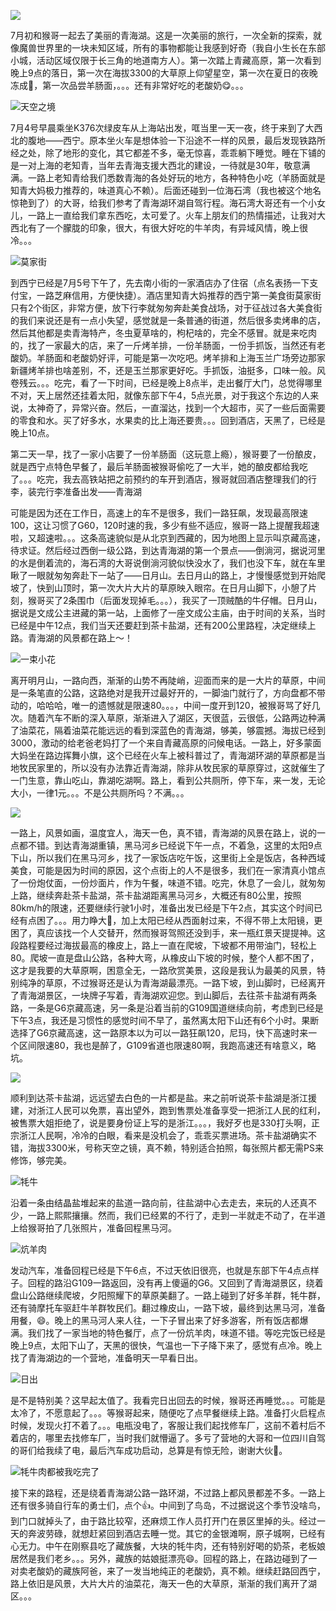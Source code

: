 

![](https://github.com/alxbean/alxbean.github.io/blob/master/assets/qinghaihu/IMG_2973.JPG?raw=true)

7月初和猴哥一起去了美丽的青海湖。这是一次美丽的旅行，一次全新的探索，就像魔兽世界里的一块未知区域，所有的事物都能让我感到好奇（我自小生长在东部小城，活动区域仅限于长三角的地道南方人）。第一次踏上青藏高原，第一次看到晚上9点的落日，第一次在海拔3300的大草原上仰望星空，第一次在夏日的夜晚冻成🐶，第一次品尝羊肠面，。。。还有非常好吃的老酸奶😋。。。

![天空之境](https://github.com/alxbean/alxbean.github.io/blob/master/assets/qinghaihu/IMG_3037.JPG?raw=true)

7月4号早晨乘坐K376次绿皮车从上海站出发，哐当里一天一夜，终于来到了大西北的腹地——西宁。原本坐火车是想体验一下沿途不一样的风景，最后发现铁路所经之处，除了地形的变化，其它都差不多，毫无惊喜，乖乖躺下睡觉。睡在下铺的是一对上海的老知青，当年去青海支援大西北的建设，一待就是30年，敬意满满。一路上老知青给我们悉数青海的各处好玩的地方，各种特色小吃（羊肠面就是知青大妈极力推荐的，味道真心不赖）。后面还碰到一位海石湾（我也被这个地名惊艳到了）的大哥，给我们参考了青海湖环湖自驾行程。海石湾大哥还有一个小女儿，一路上一直给我们拿东西吃，太可爱了。火车上朋友们的热情描述，让我对大西北有了一个朦胧的印象，很大，有很大好吃的牛羊肉，有异域风情，晚上很冷。。。

![莫家街](https://github.com/alxbean/alxbean.github.io/blob/master/assets/qinghaihu/IMG_2969.JPG?raw=true)

到西宁已经是7月5号下午了，先去南小街的一家酒店办了住宿（点名表扬一下支付宝，一路芝麻信用，方便快捷）。酒店里知青大妈推荐的西宁第一美食街莫家街只有2个街区，非常方便，放下行李就匆匆奔赴美食战场，对于征战过各大美食街的我们来说还是有一点小失望，感觉就是一条普通的街道，然后很多卖烤串的店，然后其他都是卖青海特产，冬虫夏草啥的，枸杞啥的，完全不感冒。就是来吃肉的，找了一家最大的店，来了一斤烤羊排，一份羊肠面，一份手抓饭，当然还有老酸奶。羊肠面和老酸奶好评，可能是第一次吃吧。烤羊排和上海玉兰广场旁边那家新疆烤羊排也啥差别，不，还是玉兰那家更好吃。手抓饭，油挺多，口味一般。风卷残云。。。吃完，看了一下时间，已经是晚上8点半，走出餐厅大门，总觉得哪里不对，天上居然还挂着太阳，就像东部下午4，5点光景，对于我这个东边的人来说，太神奇了，异常兴奋。然后，一直溜达，找到一个大超市，买了一些后面需要的零食和水。买了好多水，水果卖的比上海还要贵。。。回到酒店，天黑了，已经是晚上10点。

第二天一早，找了一家小店要了一份羊肠面（这玩意上瘾），猴哥要了一份酿皮，就是西宁点特色早餐了，最后羊肠面被猴哥偷吃了一大半，她的酿皮都给我吃了。。。吃完，我去高铁站把之前预约的车开到酒店，猴哥就回酒店整理我们的行李，装完行李准备出发——青海湖

可能是因为还在工作日，高速上的车不是很多，我们一路狂飙，发现最高限速100，这让习惯了G60，120时速的我，多少有些不适应，猴哥一路上提醒我超速啦，又超速啦。。。这条高速貌似是从北京到西藏的，因为地图上显示叫京藏高速，待求证。然后经过西倒一级公路，到达青海湖的第一个景点——倒淌河，据说河里的水是倒着流的，海石湾的大哥说倒淌河貌似快没水了，我们也没下车，就在车里瞅了一眼就匆匆奔赴下一站了——日月山。去日月山的路上，才慢慢感觉到开始爬坡了，快到山顶时，第一次大片大片的草原映入眼帘。在日月山脚下，小憩了片刻，猴哥买了2条围巾（后面发现掉毛。。。），我买了一顶贼酷的牛仔帽。日月山，据说是文成公主进藏的第一站，上面修了一座文成公主庙，由于时间的关系，当时已经是中午12点，我们当天还要赶到茶卡盐湖，还有200公里路程，决定继续上路。青海湖的风景都在路上～！

![一束小花](https://github.com/alxbean/alxbean.github.io/blob/master/assets/qinghaihu/IMG_3116.JPG?raw=true)

离开明月山，一路向西，渐渐的山势不再陡峭，迎面而来的是一大片的草原，中间是一条笔直的公路，这路绝对是我开过最好开的，一脚油门就行了，方向盘都不带动的，哈哈哈，唯一的遗憾就是限速80。。。，中间一度开到120，被猴哥骂了好几次。随着汽车不断的深入草原，渐渐进入了湖区，天很蓝，云很低，公路两边种满了油菜花，隔着油菜花能远远的看到深蓝色的青海湖，够美，够震撼。海拔已经到3000，激动的给老爸老妈打了一个来自青藏高原的问候电话。一路上，好多蒙面大妈坐在路边挥舞小旗，这个已经在火车上被科普过了，青海湖环湖的草原都是当地牧民家里的，所以没有办法靠近青海湖，除非从牧民家的草原穿过，这就催生了一门生意，靠山吃山，靠湖吃湖啊。路上，看到公共厕所，停下车，来一发，无论大小，一律1元。。。不是公共厕所吗？不满。。。

![](https://github.com/alxbean/alxbean.github.io/blob/master/assets/qinghaihu/IMG_3126.JPG?raw=true)

一路上，风景如画，温度宜人，海天一色，真不错，青海湖的风景在路上，说的一点都不错。到达青海湖重镇，黑马河乡已经说下午一点，不着急，这里的太阳9点下山，所以我们在黑马河乡，找了一家饭店吃午饭，这里街上全是饭店，各种西域美食，可能是因为时间的原因，这个点街上的人不是很多，我们在一家清真小馆点了一份炮仗面，一份炒面片，作为午餐，味道不错。吃完，休息了一会儿，就匆匆上路，继续奔赴茶卡盐湖，茶卡盐湖距离黑马河乡，大概还有80公里，按照80km/h的限速，还要继续行驶1小时，准备出发已经是下午2点，其实这个时间已经有点困了。。。用力睁大👀，加上太阳已经从西面射过来，不得不带上太阳镜，更困了，真应该找一个人交替开，然而猴哥驾照还没到手，来一瓶红景天提提神。这段路程要经过海拔最高的橡皮上，路上一直在爬坡，下坡都不用带油门，轻松上80。爬坡一直是盘山公路，各种大弯，从橡皮山下坡的时候，整个人都不困了，这才是我要的大草原啊，困意全无，一路欣赏美景，这段是我认为最美的风景，特别纯净的草原，不过猴哥还是认为青海湖最漂亮。一路下坡，到山脚时，已经离开了青海湖景区，一块牌子写着，青海湖欢迎您。到山脚后，去往茶卡盐湖有两条路，一条是G6京藏高速，另一条是沿着当前的G109国道继续向前，考虑到已经是下午3点，我还是习惯性的感觉时间不早了，虽然离太阳下山还有6个小时。果断选择了G6京藏高速，这一路原本以为可以一路狂飙120，尼玛，快下高速时来一个区间限速80，我也是醉了，G109省道也限速80啊，我跑高速还有啥意义，略坑。

![](https://github.com/alxbean/alxbean.github.io/blob/master/assets/qinghaihu/1178463900.jpg?raw=true)

顺利到达茶卡盐湖，远远望去白色的一片都是盐。来之前听说茶卡盐湖是浙江援建，对浙江人民可以免票，喜出望外，跑到售票处准备享受一把浙江人民的红利，被售票大姐拒绝了，说是要身份证上写的是浙江。。。，我好歹也是330打头啊，正宗浙江人民啊，冷冷的白眼，看来是没机会了，乖乖买票进场。茶卡盐湖确实不错，海拔3300米，号称天空之镜，真不赖，特别适合拍照，每张照片都无需PS来修饰，够完美。

![牦牛](https://github.com/alxbean/alxbean.github.io/blob/master/assets/qinghaihu/IMG_2978.JPG?raw=true)

沿着一条由结晶盐堆起来的盐道一路向前，往盐湖中心去走去，来玩的人还真不少，一路上熙熙攘攘。然而，我们已经累的不行了，走到一半就走不动了，在半道上给猴哥拍了几张照片，准备回程黑马河。

![炕羊肉](https://github.com/alxbean/alxbean.github.io/blob/master/assets/qinghaihu/IMG_3065.JPG?raw=true)

发动汽车，准备回程已经是下午6点，不过天依旧很亮，也就是东部下午4点点样子。回程的路沿G109一路返回，没有再上傻逼的G6。又回到了青海湖景区，绕着盘山公路继续爬坡，夕阳照耀下的草原美翻了。一路上碰到了好多羊群，牦牛群，还有骑摩托车驱赶牛羊群牧民们。翻过橡皮山，一路下坡，最终到达黑马河，准备用餐，😄。晚上的黑马河人来人往，一下子冒出来了好多游客，所有饭店都爆满。我们找了一家当地的特色餐厅，点了一份炕羊肉，味道不错。等吃完饭已经是晚上9点，太阳下山了，天黑的很快，气温也一下子降下来了，感觉有点冷。晚上找了青海湖边的一个营地，准备明天一早看日出。

![日出](https://github.com/alxbean/alxbean.github.io/blob/master/assets/qinghaihu/IMG_3122.JPG?raw=true)

是不是特别美？这早起太值了。我看完日出回去的时候，猴哥还再睡觉。。。可能是太冷了，不愿意起了。。。等猴哥起来，随便吃了点早餐继续上路。准备打火启程点时候，发现火打不着了。。。电瓶没电了，客服让我们起找修车厂，这前不着村后不着店的，哪里去找修车厂，当时我们就懵逼了。多亏了营地的大哥和一位四川自驾的哥们给我续了电，最后汽车成功启动，总算是有惊无险，谢谢大伙🙏。

![牦牛肉都被我吃完了](https://github.com/alxbean/alxbean.github.io/blob/master/assets/qinghaihu/IMG_3133.JPG?raw=true)

接下来的路程，还是绕着青海湖公路一路环湖，不过路上都风景都差不多。一路上还有很多骑自行车的勇士们，点个👍。中间到了鸟岛，不过据说这个季节没啥鸟，到门口就掉头了，由于路比较窄，还麻烦工作人员打开门在景区里掉的头。经过一天的奔波劳碌，就想赶紧回到酒店去睡一觉。其它的金银滩啊，原子城啊，已经有心无力。中午在刚察县吃了藏族餐，大块的牦牛肉，还有特别好喝的奶茶，老板娘居然是我们老乡。。。另外，藏族的姑娘挺漂亮😄。回程的路上，在路边碰到了一对卖老酸奶的藏族阿爸，来了一发当地纯正的老酸奶，真不赖。继续赶路回西宁，路上依旧是风景，大片大片的油菜花，海天一色的大草原，渐渐的我们离开了湖区。。。
